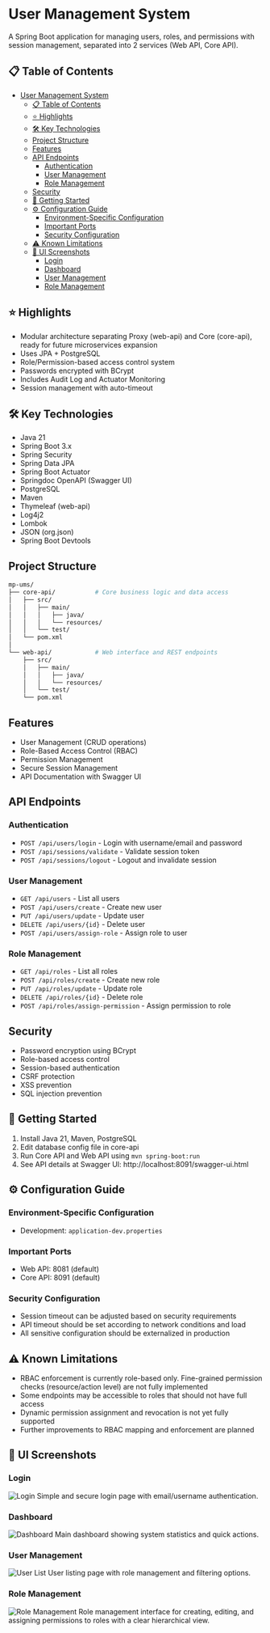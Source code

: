# User Management System

A Spring Boot application for managing users, roles, and permissions with session management, separated into 2 services (Web API, Core API).

## 📋 Table of Contents
- [User Management System](#user-management-system)
  - [📋 Table of Contents](#-table-of-contents)
  - [⭐ Highlights](#-highlights)
  - [🛠️ Key Technologies](#️-key-technologies)
  - [Project Structure](#project-structure)
  - [Features](#features)
  - [API Endpoints](#api-endpoints)
    - [Authentication](#authentication)
    - [User Management](#user-management)
    - [Role Management](#role-management)
  - [Security](#security)
  - [🚀 Getting Started](#-getting-started)
  - [⚙️ Configuration Guide](#️-configuration-guide)
    - [Environment-Specific Configuration](#environment-specific-configuration)
    - [Important Ports](#important-ports)
    - [Security Configuration](#security-configuration)
  - [⚠️ Known Limitations](#️-known-limitations)
  - [🎨 UI Screenshots](#-ui-screenshots)
    - [Login](#login)
    - [Dashboard](#dashboard)
    - [User Management](#user-management-1)
    - [Role Management](#role-management-1)

## ⭐ Highlights
- Modular architecture separating Proxy (web-api) and Core (core-api), ready for future microservices expansion
- Uses JPA + PostgreSQL
- Role/Permission-based access control system
- Passwords encrypted with BCrypt
- Includes Audit Log and Actuator Monitoring
- Session management with auto-timeout

## 🛠️ Key Technologies
- Java 21
- Spring Boot 3.x
- Spring Security
- Spring Data JPA
- Spring Boot Actuator
- Springdoc OpenAPI (Swagger UI)
- PostgreSQL
- Maven
- Thymeleaf (web-api)
- Log4j2
- Lombok
- JSON (org.json)
- Spring Boot Devtools

## Project Structure
```bash
mp-ums/
├── core-api/           # Core business logic and data access
│   ├── src/
│   │   ├── main/
│   │   │   ├── java/
│   │   │   └── resources/
│   │   └── test/
│   └── pom.xml
│
└── web-api/            # Web interface and REST endpoints
    ├── src/
    │   ├── main/
    │   │   ├── java/
    │   │   └── resources/
    │   └── test/
    └── pom.xml
```

## Features
- User Management (CRUD operations)
- Role-Based Access Control (RBAC)
- Permission Management
- Secure Session Management
- API Documentation with Swagger UI

## API Endpoints

### Authentication
- `POST /api/users/login` - Login with username/email and password
- `POST /api/sessions/validate` - Validate session token
- `POST /api/sessions/logout` - Logout and invalidate session

### User Management
- `GET /api/users` - List all users
- `POST /api/users/create` - Create new user
- `PUT /api/users/update` - Update user
- `DELETE /api/users/{id}` - Delete user
- `POST /api/users/assign-role` - Assign role to user

### Role Management
- `GET /api/roles` - List all roles
- `POST /api/roles/create` - Create new role
- `PUT /api/roles/update` - Update role
- `DELETE /api/roles/{id}` - Delete role
- `POST /api/roles/assign-permission` - Assign permission to role

## Security
- Password encryption using BCrypt
- Role-based access control
- Session-based authentication
- CSRF protection
- XSS prevention
- SQL injection prevention

## 🚀 Getting Started
1. Install Java 21, Maven, PostgreSQL
2. Edit database config file in core-api
3. Run Core API and Web API using `mvn spring-boot:run`
4. See API details at Swagger UI: http://localhost:8091/swagger-ui.html

## ⚙️ Configuration Guide

### Environment-Specific Configuration
- Development: `application-dev.properties`

### Important Ports
- Web API: 8081 (default)
- Core API: 8091 (default)

### Security Configuration
- Session timeout can be adjusted based on security requirements
- API timeout should be set according to network conditions and load
- All sensitive configuration should be externalized in production

## ⚠️ Known Limitations
- RBAC enforcement is currently role-based only. Fine-grained permission checks (resource/action level) are not fully implemented
- Some endpoints may be accessible to roles that should not have full access
- Dynamic permission assignment and revocation is not yet fully supported
- Further improvements to RBAC mapping and enforcement are planned

## 🎨 UI Screenshots

### Login
![Login](docs/images/login.png)
Simple and secure login page with email/username authentication.

### Dashboard
![Dashboard](docs/images/dashboard.png)
Main dashboard showing system statistics and quick actions.

### User Management
![User List](docs/images/user-management.png)
User listing page with role management and filtering options.

### Role Management
![Role Management](docs/images/roles-management.png)
Role management interface for creating, editing, and assigning permissions to roles with a clear hierarchical view.
